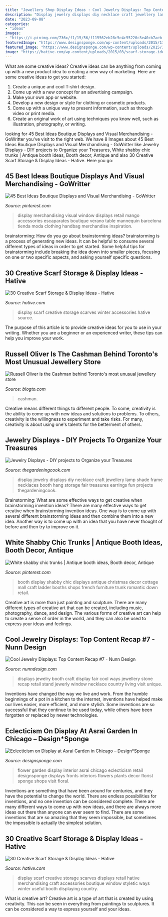 ```yaml
---
title: "Jewellery Shop Display Ideas : Cool Jewelry Displays: Top Content Recap #7"
description: "Display jewelry displays diy necklace craft jewellery lamp shade frame necklaces booth hang storage fair treasures earrings fun projects thegardeningcook"
date: "2023-09-08"
categories:
- "ideas"
images:
- "https://i.pinimg.com/736x/f1/15/56/f115562eb28c5e4c55220c3e40cb7aeb.jpg"
featuredImage: "https://www.designsponge.com/wp-content/uploads/2015/11/Asrai-Garden-Cover-Image.png"
featured_image: "https://www.designsponge.com/wp-content/uploads/2015/11/Asrai-Garden-Cover-Image.png"
image: "https://hative.com/wp-content/uploads/2015/03/scarf-storage-ideas/17-creative-scarf-storage-and-display-ideas.jpg"
---
```



What are some creative ideas?
Creative ideas can be anything from coming up with a new product idea to creating a new way of marketing. Here are some creative ideas to get you started: 
1. Create a unique and cool T-shirt design.
2. Come up with a new concept for an advertising campaign.
3. Make your own app or website.
4. Develop a new design or style for clothing or cosmetic products. 
5. Come up with a unique way to present information, such as through video or print media. 
6. Create an original work of art using techniques you know well, such as illustration, photography, or writing.

	

		
looking for 45 Best Ideas Boutique Displays and Visual Merchandising - GoWritter you've visit to the right web. We have 8 Images about 45 Best Ideas Boutique Displays and Visual Merchandising - GoWritter like Jewelry Displays - DIY projects to Organize your Treasures, White shabby chic trunks | Antique booth ideas, Booth decor, Antique and also 30 Creative Scarf Storage &amp; Display Ideas - Hative. Here you go:
		
    
## 45 Best Ideas Boutique Displays And Visual Merchandising - GoWritter

<img loading=lazy src="https://i.pinimg.com/736x/f1/15/56/f115562eb28c5e4c55220c3e40cb7aeb.jpg" onerror="this.onerror=null;this.src='https://tse1.mm.bing.net/th?id=OIP.l06ohzcCz7yU8Yq0lLUVmwHaLG&amp;pid=15.1';" alt="45 Best Ideas Boutique Displays and Visual Merchandising - GoWritter">

_Source: pinterest.com_

>display merchandising visual window displays retail mango accessories escaparates boutique verano table mannequin barcelona tienda moda clothing handbag merchandise inspiration. 

	

brainstorming: How do you go about brainstorming ideas?
brainstorming is a process of generating new ideas. It can be helpful to consume several different types of ideas in order to get started. Some helpful tips for brainstorming include breaking the idea down into smaller pieces, focusing on one or two specific aspects, and asking yourself specific questions.

    
## 30 Creative Scarf Storage &amp; Display Ideas - Hative

<img loading=lazy src="https://hative.com/wp-content/uploads/2015/03/scarf-storage-ideas/5-creative-scarf-storage-and-display-ideas.jpg" onerror="this.onerror=null;this.src='https://tse3.mm.bing.net/th?id=OIP.C7vsjFHEckY2RiPxWHCaIwHaOn&amp;pid=15.1';" alt="30 Creative Scarf Storage &amp; Display Ideas - Hative">

_Source: hative.com_

>display scarf creative storage scarves winter accessories hative source. 

	

The purpose of this article is to provide creative ideas for you to use in your writing. Whether you are a beginner or an experienced writer, these tips can help you improve your work.

    
## Russell Oliver Is The Cashman Behind Toronto&#039;s Most Unusual Jewellery Store

<img loading=lazy src="https://media.blogto.com/articles/20201026-russell-oliver-cashman.jpg?w=1200&amp;cmd=resize_then_crop&amp;height=630&amp;quality=70" onerror="this.onerror=null;this.src='https://tse2.mm.bing.net/th?id=OIP.etkhMeL7flsuDV9C5SLaZAHaD4&amp;pid=15.1';" alt="Russell Oliver is the Cashman behind Toronto&#039;s most unusual jewellery store">

_Source: blogto.com_

>cashman. 

	

Creative means different things to different people. To some, creativity is the ability to come up with new ideas and solutions to problems. To others, creativity is the willingness to experiment and take risks. For many, creativity is about using one's talents for the betterment of others.

    
## Jewelry Displays - DIY Projects To Organize Your Treasures

<img loading=lazy src="https://thegardeningcook.com/wp-content/uploads/2013/05/jools4.jpg" onerror="this.onerror=null;this.src='https://tse2.mm.bing.net/th?id=OIP.zbUYrUSUg66zs4kFLDfUmQHaJ4&amp;pid=15.1';" alt="Jewelry Displays - DIY projects to Organize your Treasures">

_Source: thegardeningcook.com_

>display jewelry displays diy necklace craft jewellery lamp shade frame necklaces booth hang storage fair treasures earrings fun projects thegardeningcook. 

	

Brainstorming: What are some effective ways to get creative when brainstorming invention ideas?
There are many effective ways to get creative when brainstorming invention ideas. One way is to come up with several different brainstorming ideas and then combine them into a new idea. Another way is to come up with an idea that you have never thought of before and then try to improve on it.

    
## White Shabby Chic Trunks | Antique Booth Ideas, Booth Decor, Antique

<img loading=lazy src="https://i.pinimg.com/736x/1e/ed/85/1eed8564159e9b2757a6f32e742fcc1a.jpg" onerror="this.onerror=null;this.src='https://tse1.mm.bing.net/th?id=OIP.Ow_SYXTWLPR_RxQ8bnlXCgHaJ4&amp;pid=15.1';" alt="White shabby chic trunks | Antique booth ideas, Booth decor, Antique">

_Source: pinterest.com_

>booth display shabby chic displays antique christmas decor cottage mall craft ladder booths shops french furniture trunk romantic down retail. 

	

Creative art is more than just painting and sculpture. There are many different types of creative art that can be created, including music, photography, dance, and design. The various forms of creative art can help to create a sense of order in the world, and they can also be used to express your ideas and feelings.

    
## Cool Jewelry Displays: Top Content Recap #7 - Nunn Design

<img loading=lazy src="http://www.nunndesign.com/wp-content/uploads/2017/08/IMG_9959-570.jpg" onerror="this.onerror=null;this.src='https://tse4.mm.bing.net/th?id=OIP.lNm6g-1CWNfolyXSCH-AjgHaLH&amp;pid=15.1';" alt="Cool Jewelry Displays: Top Content Recap #7 - Nunn Design">

_Source: nunndesign.com_

>displays jewelry booth craft display fair cool ways jewellery stone recap retail stand jewerly window necklace country living visit unique. 

	

Inventions have changed the way we live and work. From the humble beginnings of a pot in a kitchen to the internet, inventions have helped make our lives easier, more efficient, and more stylish. Some inventions are so successful that they continue to be used today, while others have been forgotten or replaced by newer technologies.

    
## Eclecticism On Display At Asrai Garden In Chicago – Design*Sponge

<img loading=lazy src="https://www.designsponge.com/wp-content/uploads/2015/11/Asrai-Garden-Cover-Image.png" onerror="this.onerror=null;this.src='https://tse2.mm.bing.net/th?id=OIP.EbvHR9UB1xL2mbz-pSg0EAHaLH&amp;pid=15.1';" alt="Eclecticism on Display at Asrai Garden in Chicago – Design*Sponge">

_Source: designsponge.com_

>flower garden display interior asrai chicago eclecticism retail designsponge displays fronts interiors flowers plants decor florist sponge shops visit floral. 

	

Inventions are something that have been around for centuries, and they have the potential to change the world. There are endless possibilities for inventions, and no one invention can be considered complete. There are many different ways to come up with new ideas, and there are always more ideas out there than anyone can ever seem to find. There are some inventions that are so amazing that they seem impossible, but sometimes the impossible is actually the simplest solution.

    
## 30 Creative Scarf Storage &amp; Display Ideas - Hative

<img loading=lazy src="https://hative.com/wp-content/uploads/2015/03/scarf-storage-ideas/17-creative-scarf-storage-and-display-ideas.jpg" onerror="this.onerror=null;this.src='https://tse2.mm.bing.net/th?id=OIP.7onQGp7u7eREoCCPuyHARwHaFj&amp;pid=15.1';" alt="30 Creative Scarf Storage &amp; Display Ideas - Hative">

_Source: hative.com_

>display scarf creative storage scarves displays retail hative merchandising craft accessories boutique window styletic ways winter useful booth displaying country. 

	

What is creative art?
Creative art is a type of art that is created by using creativity. This can be seen in everything from paintings to sculptures. It can be considered a way to express yourself and your ideas.


